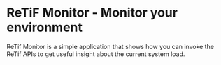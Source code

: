 # ReTiF Monitor - Monitor your environment

ReTif Monitor is a simple application that shows how you can invoke the ReTif APIs to get useful insight about the current system load.
